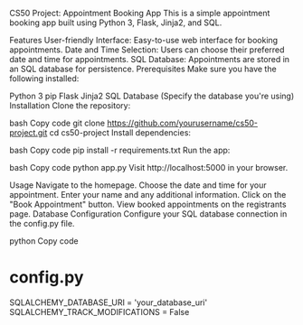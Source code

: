 


CS50 Project: Appointment Booking App
This is a simple appointment booking app built using Python 3, Flask, Jinja2, and SQL.

Features
User-friendly Interface: Easy-to-use web interface for booking appointments.
Date and Time Selection: Users can choose their preferred date and time for appointments.
SQL Database: Appointments are stored in an SQL database for persistence.
Prerequisites
Make sure you have the following installed:

Python 3
pip
Flask
Jinja2
SQL Database (Specify the database you're using)
Installation
Clone the repository:

bash
Copy code
git clone https://github.com/yourusername/cs50-project.git
cd cs50-project
Install dependencies:

bash
Copy code
pip install -r requirements.txt
Run the app:

bash
Copy code
python app.py
Visit http://localhost:5000 in your browser.

Usage
Navigate to the homepage.
Choose the date and time for your appointment.
Enter your name and any additional information.
Click on the "Book Appointment" button.
View booked appointments on the registrants page.
Database Configuration
Configure your SQL database connection in the config.py file.

python
Copy code
# config.py

SQLALCHEMY_DATABASE_URI = 'your_database_uri'
SQLALCHEMY_TRACK_MODIFICATIONS = False
